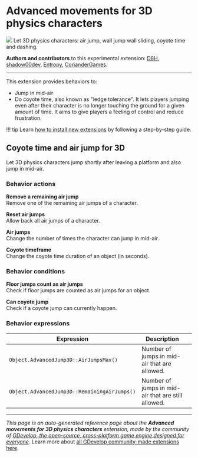 # Advanced movements for 3D physics characters

<img src="https://resources.gdevelop-app.com/assets/Icons/Line Hero Pack/Master/SVG/Sports and Fitness/Sports and Fitness_training_running_run.svg" class="extension-icon"></img>
Let 3D physics characters: air jump, wall jump wall sliding, coyote time and dashing.

**Authors and contributors** to this experimental extension: [D8H](https://gd.games/D8H), [shadow00dev](https://gd.games/shadow00dev), [Entropy](https://gd.games/Entropy), [CorianderGames](https://gd.games/CorianderGames).

---

This extension provides behaviors to:


* Jump in mid-air
* Do coyote time, also known as "ledge tolerance". It lets players jumping even after their character is no longer touching the ground for a given amount of time. It aims to give players a feeling of control and reduce frustration.

!!! tip
    Learn [how to install new extensions](/gdevelop5/extensions/search) by following a step-by-step guide.



## Coyote time and air jump for 3D 

Let 3D physics characters jump shortly after leaving a platform and also jump in mid-air. 

### Behavior actions

**Remove a remaining air jump**  
Remove one of the remaining air jumps of a character.

**Reset air jumps**  
Allow back all air jumps of a character.

**Air jumps**  
Change the number of times the character can jump in mid-air.

**Coyote timeframe**  
Change the coyote time duration of an object (in seconds).

### Behavior conditions

**Floor jumps count as air jumps**  
Check if floor jumps are counted as air jumps for an object.

**Can coyote jump**  
Check if a coyote jump can currently happen.

### Behavior expressions

| Expression | Description |  |
|-----|-----|-----|
| `Object.AdvancedJump3D::AirJumpsMax()` | Number of jumps in mid-air that are allowed. ||
| `Object.AdvancedJump3D::RemainingAirJumps()` | Number of jumps in mid-air that are still allowed. ||


---

*This page is an auto-generated reference page about the **Advanced movements for 3D physics characters** extension, made by the community of [GDevelop, the open-source, cross-platform game engine designed for everyone](https://gdevelop.io/).* Learn more about [all GDevelop community-made extensions here](/gdevelop5/extensions).